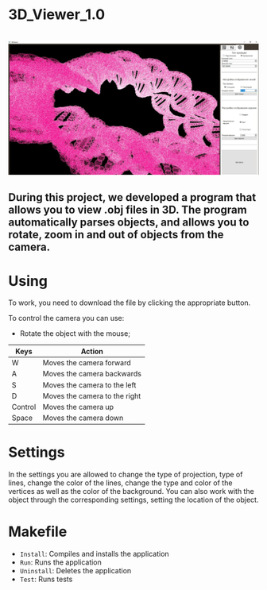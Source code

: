 # 3D_Viewer_1.0

<br><img src="Images/preview.jpg"></br>

## During this project, we developed a program that allows you to view .obj files in 3D. The program automatically parses objects, and allows you to rotate, zoom in and out of objects from the camera.

# Using

To work, you need to download the file by clicking the appropriate button.

To control the camera you can use:
- Rotate the object with the mouse;

| Keys | Action |
| ----- | ----- |
| W     | Moves the camera forward |
| A     | Moves the camera backwards |
| S     | Moves the camera to the left |
| D     | Moves the camera to the right |
| Control     | Moves the camera up |
| Space     | Moves the camera down |

# Settings

In the settings you are allowed to change the type of projection, type of lines, change the color of the lines, change the type and color of the vertices as well as the color of the background.
You can also work with the object through the corresponding settings, setting the location of the object.

# Makefile

- `Install`: Compiles and installs the application
- `Run`: Runs the application
- `Uninstall`: Deletes the application
- `Test`: Runs tests
